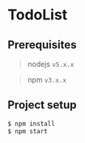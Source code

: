 # TodoList

## Prerequisites
> nodejs `v5.x.x`

> npm `v3.x.x`

## Project setup

```bash
$ npm install
$ npm start
```
